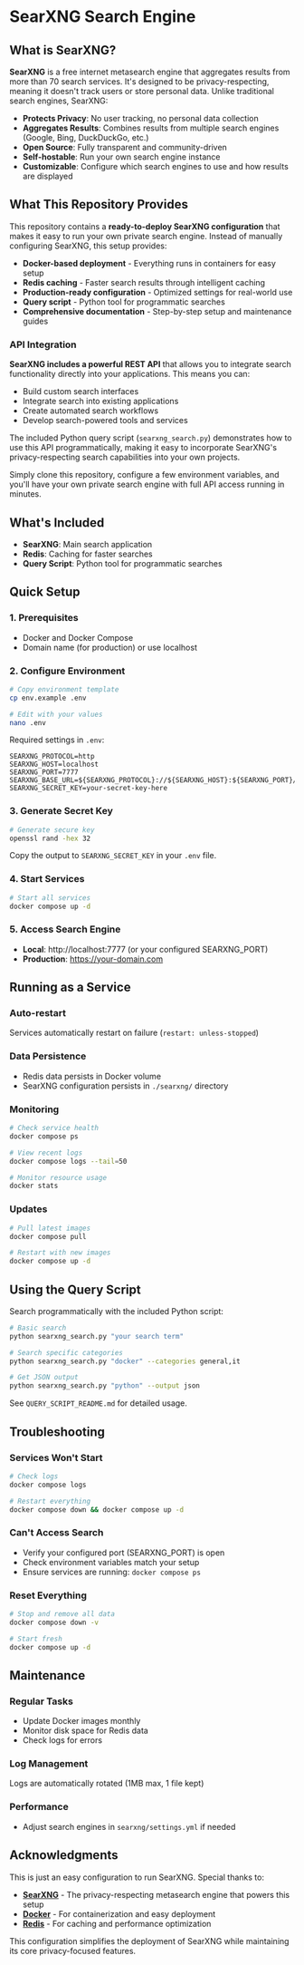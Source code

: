 # SearXNG Search Engine

## What is SearXNG?

**SearXNG** is a free internet metasearch engine that aggregates results from more than 70 search services. It's designed to be privacy-respecting, meaning it doesn't track users or store personal data. Unlike traditional search engines, SearXNG:

- **Protects Privacy**: No user tracking, no personal data collection
- **Aggregates Results**: Combines results from multiple search engines (Google, Bing, DuckDuckGo, etc.)
- **Open Source**: Fully transparent and community-driven
- **Self-hostable**: Run your own search engine instance
- **Customizable**: Configure which search engines to use and how results are displayed

## What This Repository Provides

This repository contains a **ready-to-deploy SearXNG configuration** that makes it easy to run your own private search engine. Instead of manually configuring SearXNG, this setup provides:

- **Docker-based deployment** - Everything runs in containers for easy setup
- **Redis caching** - Faster search results through intelligent caching
- **Production-ready configuration** - Optimized settings for real-world use
- **Query script** - Python tool for programmatic searches
- **Comprehensive documentation** - Step-by-step setup and maintenance guides

### API Integration

**SearXNG includes a powerful REST API** that allows you to integrate search functionality directly into your applications. This means you can:

- Build custom search interfaces
- Integrate search into existing applications
- Create automated search workflows
- Develop search-powered tools and services

The included Python query script (`searxng_search.py`) demonstrates how to use this API programmatically, making it easy to incorporate SearXNG's privacy-respecting search capabilities into your own projects.

Simply clone this repository, configure a few environment variables, and you'll have your own private search engine with full API access running in minutes.

## What's Included

- **SearXNG**: Main search application
- **Redis**: Caching for faster searches  
- **Query Script**: Python tool for programmatic searches

## Quick Setup

### 1. Prerequisites
- Docker and Docker Compose
- Domain name (for production) or use localhost

### 2. Configure Environment
```bash
# Copy environment template
cp env.example .env

# Edit with your values
nano .env
```

Required settings in `.env`:
```env
SEARXNG_PROTOCOL=http
SEARXNG_HOST=localhost
SEARXNG_PORT=7777
SEARXNG_BASE_URL=${SEARXNG_PROTOCOL}://${SEARXNG_HOST}:${SEARXNG_PORT}/
SEARXNG_SECRET_KEY=your-secret-key-here
```

### 3. Generate Secret Key
```bash
# Generate secure key
openssl rand -hex 32
```
Copy the output to `SEARXNG_SECRET_KEY` in your `.env` file.

### 4. Start Services
```bash
# Start all services
docker compose up -d
```

### 5. Access Search Engine
- **Local**: http://localhost:7777 (or your configured SEARXNG_PORT)
- **Production**: https://your-domain.com

## Running as a Service

### Auto-restart
Services automatically restart on failure (`restart: unless-stopped`)

### Data Persistence
- Redis data persists in Docker volume
- SearXNG configuration persists in `./searxng/` directory

### Monitoring
```bash
# Check service health
docker compose ps

# View recent logs
docker compose logs --tail=50

# Monitor resource usage
docker stats
```

### Updates
```bash
# Pull latest images
docker compose pull

# Restart with new images
docker compose up -d
```

## Using the Query Script

Search programmatically with the included Python script:

```bash
# Basic search
python searxng_search.py "your search term"

# Search specific categories
python searxng_search.py "docker" --categories general,it

# Get JSON output
python searxng_search.py "python" --output json
```

See `QUERY_SCRIPT_README.md` for detailed usage.

## Troubleshooting

### Services Won't Start
```bash
# Check logs
docker compose logs

# Restart everything
docker compose down && docker compose up -d
```

### Can't Access Search
- Verify your configured port (SEARXNG_PORT) is open
- Check environment variables match your setup
- Ensure services are running: `docker compose ps`

### Reset Everything
```bash
# Stop and remove all data
docker compose down -v

# Start fresh
docker compose up -d
```

## Maintenance

### Regular Tasks
- Update Docker images monthly
- Monitor disk space for Redis data
- Check logs for errors

### Log Management
Logs are automatically rotated (1MB max, 1 file kept)

### Performance
- Adjust search engines in `searxng/settings.yml` if needed

## Acknowledgments

This is just an easy configuration to run SearXNG. Special thanks to:

- **[SearXNG](https://github.com/searxng/searxng)** - The privacy-respecting metasearch engine that powers this setup
- **[Docker](https://www.docker.com/)** - For containerization and easy deployment
- **[Redis](https://redis.io/)** - For caching and performance optimization

This configuration simplifies the deployment of SearXNG while maintaining its core privacy-focused features.